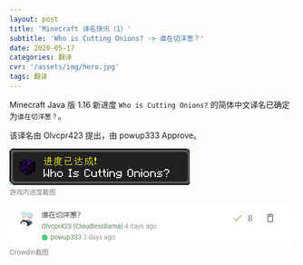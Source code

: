 ```yaml
---
layout: post
title: 'Minecraft 译名快讯（1）'
subtitle: 'Who is Cutting Onions? -> 谁在切洋葱？'
date: 2020-05-17
categories: 翻译
cvr: '/assets/img/hero.jpg'
tags: 翻译
---
```

Minecraft Java 版 1.16 新进度 <code>Who is Cutting Onions?</code> 的简体中文译名已确定为<code>谁在切洋葱？</code>。

该译名由 Olvcpr423 提出，由 powup333 Approve。

<img src ='/assets/img/Minecraft 译名快讯（1）/whoiscuttingonions.png'><br><small><font color ='#808080'>游戏内进度截图</font></small>

<img src ='/assets/img/Minecraft 译名快讯（1）/whoiscuttingonionscrowdin.png'><br><small><font color ='#808080'>Crowdin截图</font></small>
